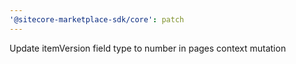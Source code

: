 ```yaml
---
'@sitecore-marketplace-sdk/core': patch
---
```


Update itemVersion field type to number in pages context mutation
